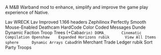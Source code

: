 A M&B Warband mod to enhance, simplify and improve the game play experience of Native.

Lav			WRECK
Lav			Improved 1.166 headers
Zephilinox  Perfectly Smooth Mouse-Enabled Deathcam
HardCode    Color Coded Messages
Dunde       Dynamic Faction Troop Trees (+Caba`drin)
DOMA_       Cinematic Compilation
Openshaw    Expanded Horizons
rubik       View All Items
sphere      Dynamic Arrays
Caba`drin   Merchant Trade Ledger
rubik       Sort Party Troops